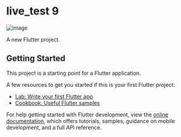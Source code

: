 # live_test 9

![image](https://github.com/moniruzzaman76/Flutter-Live-Test-Using-Api/assets/107347380/fae83a0c-7e11-471a-acc2-acc419eac67c)


A new Flutter project.

## Getting Started

This project is a starting point for a Flutter application.

A few resources to get you started if this is your first Flutter project:

- [Lab: Write your first Flutter app](https://docs.flutter.dev/get-started/codelab)
- [Cookbook: Useful Flutter samples](https://docs.flutter.dev/cookbook)

For help getting started with Flutter development, view the
[online documentation](https://docs.flutter.dev/), which offers tutorials,
samples, guidance on mobile development, and a full API reference.
